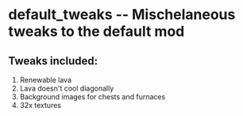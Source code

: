 default\_tweaks -- Mischelaneous tweaks to the default mod
==========================================================

Tweaks included:
----------------
1. Renewable lava
2. Lava doesn't cool diagonally
3. Background images for chests and furnaces
4. 32x textures

